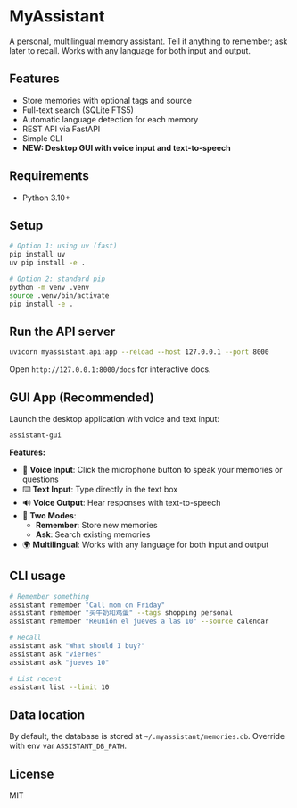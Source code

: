 # MyAssistant

A personal, multilingual memory assistant. Tell it anything to remember; ask later to recall. Works with any language for both input and output.

## Features
- Store memories with optional tags and source
- Full-text search (SQLite FTS5)
- Automatic language detection for each memory
- REST API via FastAPI
- Simple CLI
- **NEW: Desktop GUI with voice input and text-to-speech**

## Requirements
- Python 3.10+

## Setup

```bash
# Option 1: using uv (fast)
pip install uv
uv pip install -e .

# Option 2: standard pip
python -m venv .venv
source .venv/bin/activate
pip install -e .
```

## Run the API server

```bash
uvicorn myassistant.api:app --reload --host 127.0.0.1 --port 8000
```

Open `http://127.0.0.1:8000/docs` for interactive docs.

## GUI App (Recommended)

Launch the desktop application with voice and text input:

```bash
assistant-gui
```

**Features:**
- 🎤 **Voice Input**: Click the microphone button to speak your memories or questions
- ⌨️ **Text Input**: Type directly in the text box
- 🔊 **Voice Output**: Hear responses with text-to-speech
- 🔄 **Two Modes**: 
  - **Remember**: Store new memories
  - **Ask**: Search existing memories
- 🌍 **Multilingual**: Works with any language for both input and output

## CLI usage

```bash
# Remember something
assistant remember "Call mom on Friday"
assistant remember "买牛奶和鸡蛋" --tags shopping personal
assistant remember "Reunión el jueves a las 10" --source calendar

# Recall
assistant ask "What should I buy?"
assistant ask "viernes"
assistant ask "jueves 10"

# List recent
assistant list --limit 10
```

## Data location

By default, the database is stored at `~/.myassistant/memories.db`. Override with env var `ASSISTANT_DB_PATH`.

## License
MIT

